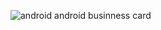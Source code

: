 ![android](https://github.com/Sanjugorli/androidbcard/assets/138557097/0bc0e5be-307f-46d8-bdba-e419c7941261)
android businness card
